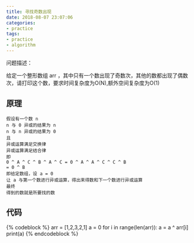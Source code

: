 ```yaml
---
title: 寻找奇数出现
date: 2018-08-07 23:07:06
categories:
- practice
tags:
- practice
- algorithm
---
```

问题描述：

给定一个整形数组 arr ，其中只有一个数出现了奇数次，其他的数都出现了偶数次，请打印这个数，要求时间复杂度为O(N),额外空间复杂度为O(1)

<!-- more -->

## 原理

	假设有一个数 n
	n 与 0 异或的结果为 n
	n 与 n 异或的结果为 0
	且
	异或运算满足交换律
	异或运算满足结合律
	即
	0 ^ A ^ C ^ B ^ A ^ C = 0 ^ A ^ A ^ C ^ C ^ B
	= 0 ^ B
	即给定数组，设 a = 0
	让 a 与第一个数进行异或运算，得出来得数和下一个数进行异或运算
	最终
	得到的数就是所要找的数
	
## 代码
{% codeblock %}
arr = [1,2,3,2,1]
a = 0
for i in range(len(arr)):
    a = a ^ arr[i]
print(a)
{% endcodeblock %}

